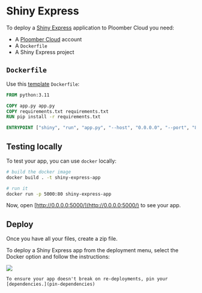 # Shiny Express

To deploy a [Shiny Express](https://shiny.posit.co/blog/posts/shiny-express/) application to Ploomber Cloud you need:

- A [Ploomber Cloud](https://platform.ploomber.io/register) account
- A `Dockerfile`
- A Shiny Express project

## `Dockerfile`

Use this [template](https://github.com/ploomber/doc/blob/main/examples/shiny/express-tip-calculator/Dockerfile) `Dockerfile`:

```Dockerfile
FROM python:3.11

COPY app.py app.py
COPY requirements.txt requirements.txt
RUN pip install -r requirements.txt

ENTRYPOINT ["shiny", "run", "app.py", "--host", "0.0.0.0", "--port", "80"]
```

## Testing locally

To test your app, you can use `docker` locally:

```sh
# build the docker image
docker build . -t shiny-express-app

# run it
docker run -p 5000:80 shiny-express-app
```

Now, open [http://0.0.0.0:5000/](http://0.0.0.0:5000/) to see your app.


## Deploy

Once you have all your files, create a zip file.

To deploy a Shiny Express app from the deployment menu, select the Docker option and follow the instructions:

![](../static/docker.png)


```{tip}
To ensure your app doesn't break on re-deployments, pin your [dependencies.](pin-dependencies)
```